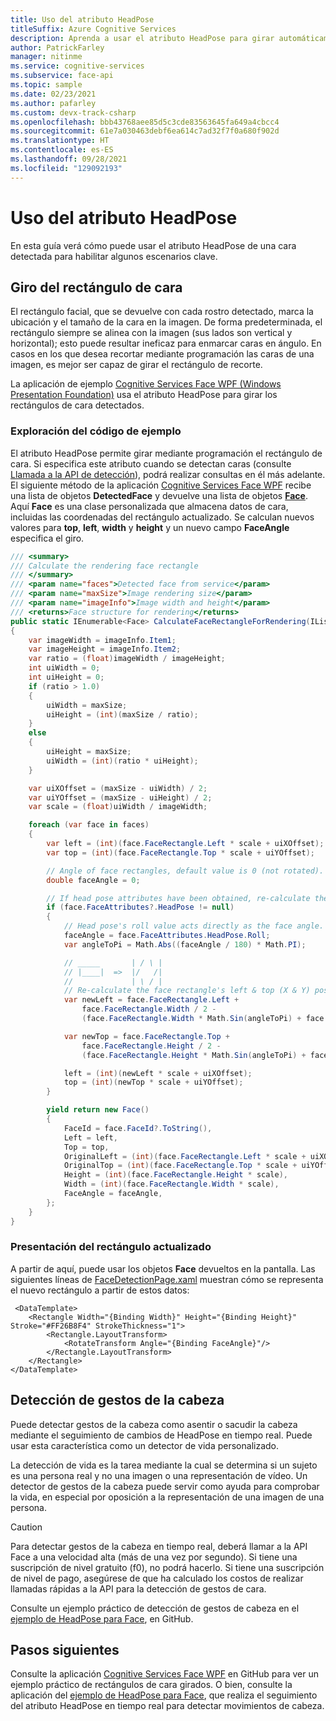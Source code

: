```yaml
---
title: Uso del atributo HeadPose
titleSuffix: Azure Cognitive Services
description: Aprenda a usar el atributo HeadPose para girar automáticamente el rectángulo de cara o detectar gestos de cabeza en una fuente de vídeo.
author: PatrickFarley
manager: nitinme
ms.service: cognitive-services
ms.subservice: face-api
ms.topic: sample
ms.date: 02/23/2021
ms.author: pafarley
ms.custom: devx-track-csharp
ms.openlocfilehash: bbb43768aee85d5c3cde83563645fa649a4cbcc4
ms.sourcegitcommit: 61e7a030463debf6ea614c7ad32f7f0a680f902d
ms.translationtype: HT
ms.contentlocale: es-ES
ms.lasthandoff: 09/28/2021
ms.locfileid: "129092193"
---
```

# <a name="use-the-headpose-attribute"></a>Uso del atributo HeadPose

En esta guía verá cómo puede usar el atributo HeadPose de una cara detectada para habilitar algunos escenarios clave.

## <a name="rotate-the-face-rectangle"></a>Giro del rectángulo de cara

El rectángulo facial, que se devuelve con cada rostro detectado, marca la ubicación y el tamaño de la cara en la imagen. De forma predeterminada, el rectángulo siempre se alinea con la imagen (sus lados son vertical y horizontal); esto puede resultar ineficaz para enmarcar caras en ángulo. En casos en los que desea recortar mediante programación las caras de una imagen, es mejor ser capaz de girar el rectángulo de recorte.

La aplicación de ejemplo [Cognitive Services Face WPF (Windows Presentation Foundation)](https://github.com/Azure-Samples/cognitive-services-dotnet-sdk-samples/tree/master/app-samples/Cognitive-Services-Face-WPF) usa el atributo HeadPose para girar los rectángulos de cara detectados.

### <a name="explore-the-sample-code"></a>Exploración del código de ejemplo

El atributo HeadPose permite girar mediante programación el rectángulo de cara. Si especifica este atributo cuando se detectan caras (consulte [Llamada a la API de detección](HowtoDetectFacesinImage.md)), podrá realizar consultas en él más adelante. El siguiente método de la aplicación [Cognitive Services Face WPF](https://github.com/Azure-Samples/cognitive-services-dotnet-sdk-samples/tree/master/app-samples/Cognitive-Services-Face-WPF) recibe una lista de objetos **DetectedFace** y devuelve una lista de objetos **[Face](https://github.com/Azure-Samples/cognitive-services-dotnet-sdk-samples/blob/master/app-samples/Cognitive-Services-Face-WPF/Sample-WPF/Controls/Face.cs)**. Aquí **Face** es una clase personalizada que almacena datos de cara, incluidas las coordenadas del rectángulo actualizado. Se calculan nuevos valores para **top**, **left**, **width** y **height** y un nuevo campo **FaceAngle** especifica el giro.

```csharp
/// <summary>
/// Calculate the rendering face rectangle
/// </summary>
/// <param name="faces">Detected face from service</param>
/// <param name="maxSize">Image rendering size</param>
/// <param name="imageInfo">Image width and height</param>
/// <returns>Face structure for rendering</returns>
public static IEnumerable<Face> CalculateFaceRectangleForRendering(IList<DetectedFace> faces, int maxSize, Tuple<int, int> imageInfo)
{
    var imageWidth = imageInfo.Item1;
    var imageHeight = imageInfo.Item2;
    var ratio = (float)imageWidth / imageHeight;
    int uiWidth = 0;
    int uiHeight = 0;
    if (ratio > 1.0)
    {
        uiWidth = maxSize;
        uiHeight = (int)(maxSize / ratio);
    }
    else
    {
        uiHeight = maxSize;
        uiWidth = (int)(ratio * uiHeight);
    }

    var uiXOffset = (maxSize - uiWidth) / 2;
    var uiYOffset = (maxSize - uiHeight) / 2;
    var scale = (float)uiWidth / imageWidth;

    foreach (var face in faces)
    {
        var left = (int)(face.FaceRectangle.Left * scale + uiXOffset);
        var top = (int)(face.FaceRectangle.Top * scale + uiYOffset);

        // Angle of face rectangles, default value is 0 (not rotated).
        double faceAngle = 0;

        // If head pose attributes have been obtained, re-calculate the left & top (X & Y) positions.
        if (face.FaceAttributes?.HeadPose != null)
        {
            // Head pose's roll value acts directly as the face angle.
            faceAngle = face.FaceAttributes.HeadPose.Roll;
            var angleToPi = Math.Abs((faceAngle / 180) * Math.PI);

            // _____       | / \ |
            // |____|  =>  |/   /|
            //             | \ / |
            // Re-calculate the face rectangle's left & top (X & Y) positions.
            var newLeft = face.FaceRectangle.Left +
                face.FaceRectangle.Width / 2 -
                (face.FaceRectangle.Width * Math.Sin(angleToPi) + face.FaceRectangle.Height * Math.Cos(angleToPi)) / 2;

            var newTop = face.FaceRectangle.Top +
                face.FaceRectangle.Height / 2 -
                (face.FaceRectangle.Height * Math.Sin(angleToPi) + face.FaceRectangle.Width * Math.Cos(angleToPi)) / 2;

            left = (int)(newLeft * scale + uiXOffset);
            top = (int)(newTop * scale + uiYOffset);
        }

        yield return new Face()
        {
            FaceId = face.FaceId?.ToString(),
            Left = left,
            Top = top,
            OriginalLeft = (int)(face.FaceRectangle.Left * scale + uiXOffset),
            OriginalTop = (int)(face.FaceRectangle.Top * scale + uiYOffset),
            Height = (int)(face.FaceRectangle.Height * scale),
            Width = (int)(face.FaceRectangle.Width * scale),
            FaceAngle = faceAngle,
        };
    }
}
```

### <a name="display-the-updated-rectangle"></a>Presentación del rectángulo actualizado

A partir de aquí, puede usar los objetos **Face** devueltos en la pantalla. Las siguientes líneas de [FaceDetectionPage.xaml](https://github.com/Azure-Samples/cognitive-services-dotnet-sdk-samples/blob/master/app-samples/Cognitive-Services-Face-WPF/Sample-WPF/Controls/FaceDetectionPage.xaml) muestran cómo se representa el nuevo rectángulo a partir de estos datos:

```xaml
 <DataTemplate>
    <Rectangle Width="{Binding Width}" Height="{Binding Height}" Stroke="#FF26B8F4" StrokeThickness="1">
        <Rectangle.LayoutTransform>
            <RotateTransform Angle="{Binding FaceAngle}"/>
        </Rectangle.LayoutTransform>
    </Rectangle>
</DataTemplate>
```

## <a name="detect-head-gestures"></a>Detección de gestos de la cabeza

Puede detectar gestos de la cabeza como asentir o sacudir la cabeza mediante el seguimiento de cambios de HeadPose en tiempo real. Puede usar esta característica como un detector de vida personalizado.

La detección de vida es la tarea mediante la cual se determina si un sujeto es una persona real y no una imagen o una representación de vídeo. Un detector de gestos de la cabeza puede servir como ayuda para comprobar la vida, en especial por oposición a la representación de una imagen de una persona.

> [!CAUTION]
> Para detectar gestos de la cabeza en tiempo real, deberá llamar a la API Face a una velocidad alta (más de una vez por segundo). Si tiene una suscripción de nivel gratuito (f0), no podrá hacerlo. Si tiene una suscripción de nivel de pago, asegúrese de que ha calculado los costos de realizar llamadas rápidas a la API para la detección de gestos de cara.

Consulte un ejemplo práctico de detección de gestos de cabeza en el [ejemplo de HeadPose para Face](https://github.com/Azure-Samples/cognitive-services-dotnet-sdk-samples/tree/master/app-samples/FaceAPIHeadPoseSample), en GitHub.

## <a name="next-steps"></a>Pasos siguientes

Consulte la aplicación [Cognitive Services Face WPF](https://github.com/Azure-Samples/cognitive-services-dotnet-sdk-samples/tree/master/app-samples/Cognitive-Services-Face-WPF) en GitHub para ver un ejemplo práctico de rectángulos de cara girados. O bien, consulte la aplicación del [ejemplo de HeadPose para Face](https://github.com/Azure-Samples/cognitive-services-dotnet-sdk-samples/tree/master/app-samples), que realiza el seguimiento del atributo HeadPose en tiempo real para detectar movimientos de cabeza.